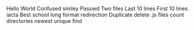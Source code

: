 Hello World
Confused smiley
Passwd
Two files
Last 10 lines
First 10 lines
iacta
Best school
long format redirection
Duplicate
delete .js files
count directories
newest
unique
find
